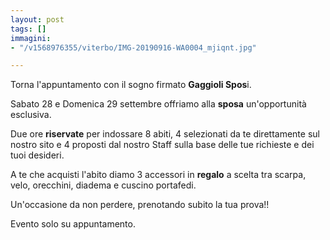 ```yaml
---
layout: post
tags: []
immagini:
- "/v1568976355/viterbo/IMG-20190916-WA0004_mjiqnt.jpg"

---
```

Torna l'appuntamento con il sogno firmato **Gaggioli Spos**i.

Sabato 28 e Domenica 29 settembre offriamo alla **sposa** un'opportunità esclusiva.

Due ore **riservate** per indossare 8 abiti, 4 selezionati da te direttamente sul nostro sito e 4 proposti dal nostro Staff sulla base delle tue richieste e dei tuoi desideri.

A te che acquisti l'abito diamo 3 accessori in **regalo** a scelta tra scarpa, velo, orecchini, diadema e cuscino portafedi.

Un'occasione da non perdere, prenotando subito la tua prova!!

Evento solo su appuntamento.